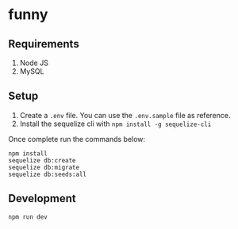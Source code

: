 # funny

## Requirements

1. Node JS
2. MySQL

## Setup

1. Create a `.env` file. You can use the `.env.sample` file as reference. 
2. Install the sequelize cli with `npm install -g sequelize-cli`

Once complete run the commands below:

```
npm install
sequelize db:create
sequelize db:migrate
sequelize db:seeds:all
```

## Development

```
npm run dev
```